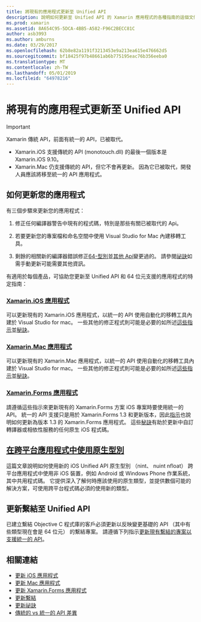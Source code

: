 ```yaml
---
title: 將現有的應用程式更新至 Unified API
description: 說明如何更新至 Unified API 的 Xamarin 應用程式的各種指南的這個文件連結。 它討論 Xamarin.iOS 應用程式，Xamarin.Mac 應用程式。 跨平台應用程式和繫結專案中的原生類型的 Xamarin.Forms 應用程式。
ms.prod: xamarin
ms.assetid: 8A654C95-5DCA-4BB5-A582-F96C2BECC81C
author: asb3993
ms.author: amburns
ms.date: 03/29/2017
ms.openlocfilehash: 62b8e82a1191f3213453e9a213ea615e476662d5
ms.sourcegitcommit: bf18425f97b48661ab6b775195eac76b356eeba0
ms.translationtype: MT
ms.contentlocale: zh-TW
ms.lasthandoff: 05/01/2019
ms.locfileid: "64978216"
---
```

# <a name="updating-existing-apps-to-the-unified-api"></a>將現有的應用程式更新至 Unified API

> [!IMPORTANT]
> Xamarin 傳統 API，前面有統一的 API，已被取代。
> - Xamarin.iOS 支援傳統的 API (monotouch.dll) 的最後一個版本是 Xamarin.iOS 9.10。
> - Xamarin.Mac 仍支援傳統的 API，但它不會再更新。 因為它已被取代，開發人員應該將移至統一的 API 應用程式。

## <a name="how-to-update-your-apps"></a>如何更新您的應用程式

有三個步驟來更新您的應用程式：

1. 修正任何編譯器警告中現有的程式碼，特別是那些有關已被取代的 Api。

2. 若要更新您的專案檔和命名空間中使用 Visual Studio for Mac 內建移轉工具。

3. 剩餘的相關新的編譯器錯誤修正[64-型別](~/cross-platform/macios/nativetypes.md)並[其他 Api](~/cross-platform/macios/unified/overview.md#deprecated-typos)變更過的。 請參閱[祕訣](~/cross-platform/macios/unified/updating-tips.md)如需手動更新可能需要其他資訊。

有適用於每個產品，可協助您更新至 Unified API 和 64 位元支援的應用程式的特定指南：

### <a name="xamarinios-appscross-platformmaciosunifiedupdating-ios-appsmd"></a>[Xamarin.iOS 應用程式](~/cross-platform/macios/unified/updating-ios-apps.md)

可以更新現有的 Xamarin.iOS 應用程式，以統一的 API 使用自動化的移轉工具內建於 Visual Studio for mac。 一些其他的修正程式則可能是必要的如所述[這些指示](~/cross-platform/macios/unified/updating-ios-apps.md)並[秘訣](~/cross-platform/macios/unified/updating-tips.md)。

###  <a name="xamarinmac-appscross-platformmaciosunifiedupdating-mac-appsmd"></a>[Xamarin.Mac 應用程式](~/cross-platform/macios/unified/updating-mac-apps.md)

可以更新現有的 Xamarin.Mac 應用程式，以統一的 API 使用自動化的移轉工具內建於 Visual Studio for mac。 一些其他的修正程式則可能是必要的如所述[這些指示](~/cross-platform/macios/unified/updating-mac-apps.md)並[秘訣](~/cross-platform/macios/unified/updating-tips.md)。

###  <a name="xamarinforms-appscross-platformmaciosunifiedupdating-xamarin-forms-appsmd"></a>[Xamarin.Forms 應用程式](~/cross-platform/macios/unified/updating-xamarin-forms-apps.md)

請遵循這些指示來更新現有的 Xamarin.Forms 方案 iOS 專案時要使用統一的 API。 統一的 API 支援只是用於 Xamarin.Forms 1.3 和更新版本，因此[指示](~/cross-platform/macios/unified/updating-xamarin-forms-apps.md)也說明如何更新為版本 1.3 的 Xamarin.Forms 應用程式。 這些[秘訣](~/cross-platform/macios/unified/updating-tips.md)有助於更新中自訂轉譯器或相依性服務的任何原生 iOS 程式碼。

## <a name="working-with-native-types-in-cross-platform-appscross-platformmaciosnativetypesmd"></a>[在跨平台應用程式中使用原生型別](~/cross-platform/macios/nativetypes.md)

這篇文章說明如何使用新的 iOS Unified API 原生型別 （nint、 nuint nfloat） 跨平台應用程式中使用非 iOS 裝置，例如 Android 或 Windows Phone 作業系統，其中共用程式碼。 它提供深入了解何時應該使用的原生類型，並提供數個可能的解決方案，可使用跨平台程式碼必須的使用新的類型。

## <a name="update-bindings-to-the-unified-api"></a>更新繫結至 Unified API

已建立繫結 Objective C 程式庫的客戶必須更新以反映變更基礎的 API （其中有些類型現在會是 64 位元） 的繫結專案。
請遵循下列指示[更新現有繫結的專案以支援統一的 API](~/cross-platform/macios/unified/update-binding.md)。

## <a name="related-links"></a>相關連結

- [更新 iOS 應用程式](~/cross-platform/macios/unified/updating-ios-apps.md)
- [更新 Mac 應用程式](~/cross-platform/macios/unified/updating-mac-apps.md)
- [更新 Xamarin.Forms 應用程式](~/cross-platform/macios/unified/updating-xamarin-forms-apps.md)
- [更新繫結](~/cross-platform/macios/unified/update-binding.md)
- [更新祕訣](~/cross-platform/macios/unified/updating-tips.md)
- [傳統的 vs 統一的 API 差異](https://developer.xamarin.com/releases/ios/api_changes/classic-vs-unified-8.6.0/)
